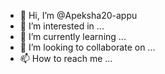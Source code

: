 - 👋 Hi, I’m @Apeksha20-appu
- 👀 I’m interested in ...
- 🌱 I’m currently learning ...
- 💞️ I’m looking to collaborate on ...
- 📫 How to reach me ...

<!---
Apeksha20-appu/Apeksha20-appu is a ✨ special ✨ repository because its `README.md` (this file) appears on your GitHub profile.
You can click the Preview link to take a look at your changes.
--->
